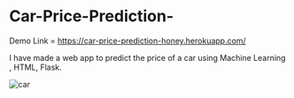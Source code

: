# Car-Price-Prediction-

Demo Link = https://car-price-prediction-honey.herokuapp.com/

I have made a web app to predict the price of a car using Machine Learning , HTML, Flask.

![car](https://user-images.githubusercontent.com/63583519/86510460-5ea5d500-be0d-11ea-9a58-8db1a5f92db1.png)

